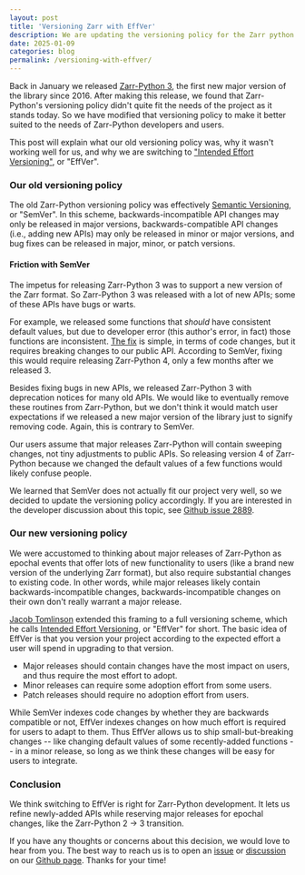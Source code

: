 ```yaml
---
layout: post
title: 'Versioning Zarr with EffVer'
description: We are updating the versioning policy for the Zarr python library.
date: 2025-01-09
categories: blog
permalink: /versioning-with-effver/
---
```


Back in January we released [Zarr-Python 3](https://zarr.readthedocs.io/en/v3.0.0/), the first new major version of the library since 2016. After making this release, we found that Zarr-Python's versioning policy didn't quite fit the needs of the project as it stands today. So we have modified that versioning policy to make it better suited to the needs of Zarr-Python developers and users.

This post will explain what our old versioning policy was, why it wasn't working well for us, and why we are switching to ["Intended Effort Versioning"](https://jacobtomlinson.dev/effver/), or "EffVer".

### Our old versioning policy

The old Zarr-Python versioning policy was effectively [Semantic Versioning](https://semver.org/), or "SemVer". In this scheme, backwards-incompatible API changes may only be released in major versions, backwards-compatible API changes (i.e., adding new APIs) may only be released in minor or major versions, and bug fixes can be released in major, minor, or patch versions.

#### Friction with SemVer

The impetus for releasing Zarr-Python 3 was to support a new version of the Zarr format. So Zarr-Python 3 was released with a lot of new APIs; some of these APIs have bugs or warts. 

For example, we released some functions that *should* have consistent default values, but due to developer error (this author's error, in fact) those functions are inconsistent. [The fix](https://github.com/zarr-developers/zarr-python/pull/2819) is simple, in terms of code changes, but it requires breaking changes to our public API. According to SemVer, fixing this would require releasing Zarr-Python 4, only a few months after we released 3.

Besides fixing bugs in new APIs, we released Zarr-Python 3 with deprecation notices for many old APIs. We would like to eventually remove these routines from Zarr-Python, but we don't think it would match user expectations if we released a new major version of the library just to signify removing code. Again, this is contrary to SemVer.

Our users assume that major releases Zarr-Python will contain sweeping changes, not tiny adjustments to public APIs. So releasing version 4 of Zarr-Python because we changed the default values of a few functions would likely confuse people.

We learned that SemVer does not actually fit our project very well, so we decided to update the versioning policy accordingly. If you are interested in the developer discussion about this topic, see [Github issue 2889](https://github.com/zarr-developers/zarr-python/issues/2889).

### Our new versioning policy

We were accustomed to thinking about major releases of Zarr-Python as epochal events that offer lots of new functionality to users (like a brand new version of the underlying Zarr format), but also require substantial changes to existing code. In other words, while major releases likely contain backwards-incompatible changes, backwards-incompatible changes on their own don't really warrant a major release.

[Jacob Tomlinson](https://jacobtomlinson.dev/) extended this framing to a full versioning scheme, which he calls [Intended Effort Versioning](https://jacobtomlinson.dev/effver/), or "EffVer" for short. The basic idea of EffVer is that you version your project according to the expected effort a user will spend in upgrading to that version. 

- Major releases should contain changes have the most impact on users, and thus require the most effort to adopt.
- Minor releases can require some adoption effort from some users.
- Patch releases should require no adoption effort from users.

While SemVer indexes code changes by whether they are backwards compatible or not, EffVer indexes changes on how much effort is required for users to adapt to them. Thus EffVer allows us to ship small-but-breaking changes -- like changing default values of some recently-added functions -- in a minor release, so long as we think these changes will be easy for users to integrate.

### Conclusion

We think switching to EffVer is right for Zarr-Python development. It lets us refine newly-added APIs while reserving major releases for epochal changes, like the Zarr-Python 2 -> 3 transition. 

If you have any thoughts or concerns about this decision, we would love to hear from you. The best way to reach us is to open an [issue](https://github.com/zarr-developers/zarr-python/issues) or [discussion](https://github.com/zarr-developers/zarr-python/discussions) on our [Github page](https://github.com/zarr-developers/zarr-python). Thanks for your time!
